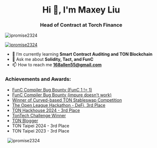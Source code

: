 <h1 align="center">Hi 👋, I'm Maxey Liu</h1>
<h3 align="center">Head of Contract at Torch Finance</h3>

<p align="left"> 
  <img src="https://komarev.com/ghpvc/?username=ipromise2324&label=Profile%20views&color=0e75b6&style=flat" alt="ipromise2324" /> 
</p>

<p align="left"> 
  <a href="https://github.com/ryo-ma/github-profile-trophy">
    <img src="https://github-profile-trophy.vercel.app/?username=ipromise2324" alt="ipromise2324" />
  </a> 
</p>

- 🌱 I’m currently learning **Smart Contract Auditing and TON Blockchain**
- 💬 Ask me about **Solidity, Tact, and FunC**
- 📫 How to reach me **168allen55@gmail.com**

<h3 align="left">Achievements and Awards:</h3>
<ul>
  <li><a href="https://github.com/ton-blockchain/ton/issues/1022">FunC Compiler Bug Bounty (FunC 1 != 1)</a></li>
  <li><a href="https://github.com/ton-blockchain/ton/issues/1283">FunC Compiler Bug Bounty (impure doesn't work)</a></li>
  <li><a href="https://blog.ton.org/infrastructures-for-stable-assets-with-curve">Winner of Curved-based TON Stableswap Competition</a></li>
  <li><a href="https://www.youtube.com/clip/UgkxuXNcNKutYLyvdjmAIfHfj3yM4uGHHtUf">The Open League Hackathon - DeFi, 3rd Place</a></li>
  <li><a href="https://x.com/BuildOnTON/status/1779566487361163699">TON Hackhouse 2024 - 3rd Place</a></li>
  <li><a href="https://t.me/tontech/96">TonTech Challenge Winner</a></li>
  <li><a href="https://medium.com/@ipromise2324">TON Blogger</a></li>
  <li>TON Taipei 2024 - 3rd Place</li>
  <li>TON Taipei 2023 - 3rd Place</li>
</ul>


<p>&nbsp;
  <img align="center" src="https://github-readme-stats.vercel.app/api?username=ipromise2324&show_icons=true&locale=en" alt="ipromise2324" />
</p>
